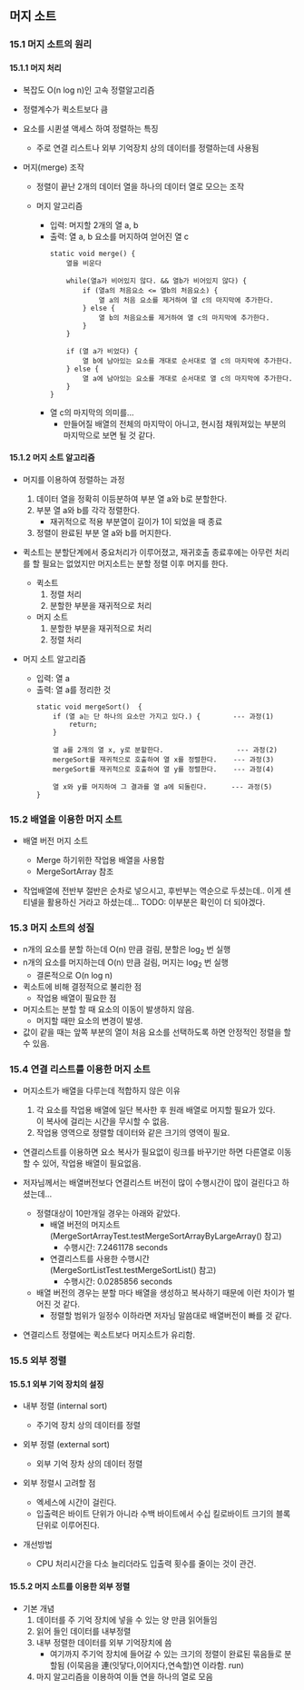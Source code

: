 ## 머지 소트

### 15.1 머지 소트의 원리

#### 15.1.1 머지 처리
* 복잡도 O(n log n)인 고속 정렬알고리즘
* 정렬계수가 퀵소트보다 큼
* 요소를 시퀸셜 액세스 하여 정렬하는 특징
    * 주로 연결 리스트나 외부 기억장치 상의 데이터를 정렬하는데 사용됨

* 머지(merge) 조작
    * 정렬이 끝난 2개의 데이터 열을 하나의 데이터 열로 모으는 조작

    * 머지 알고리즘
        * 입력: 머지할 2개의 열 a, b
        * 출력: 열 a, b 요소를 머지하여 얻어진 열 c
            ```
            static void merge() {
                열을 비운다
                
                while(열a가 비어있지 않다. && 열b가 비어있지 않다) {
                    if (열a의 처음요소 <= 열b의 처음요소) {
                        열 a의 처음 요소를 제거하여 열 c의 마지막에 추가한다.
                    } else {
                        열 b의 처음요소를 제거하여 열 c의 마지막에 추가한다.
                    } 
                }
          
                if (열 a가 비었다) {
                    열 b에 남아있는 요소를 개대로 순서대로 열 c의 마지막에 추가한다.
                } else {
                    열 a에 남아있는 요소를 개대로 순서대로 열 c의 마지막에 추가한다.                      
                }      
            }
            ```
        * 열 c의 마지막의 의미를...
            * 만들어질 배열의 전체의 마지막이 아니고,
              현시점 채워져있는 부분의 마지막으로 보면 될 것 같다.


#### 15.1.2 머지 소트 알고리즘
* 머지를 이용하여 정렬하는 과정
    1. 데이터 열을 정확히 이등분하여 부분 열 a와 b로 분할한다.
    2. 부분 열 a와 b를 각각 정렬한다.
        * 재귀적으로 적용 부분열이 길이가 1이 되었을 때 종료
    3. 정렬이 완료된 부분 열 a와 b를 머지한다.

* 퀵소트는 분할단계에서 중요처리가 이루어졌고, 재귀호출 종료후에는 아무런 처리를 할 필요는 없었지만 머지소트는 분할 정렬 이후 머지를 한다.
    * 퀵소트
        1. 정렬 처리
        2. 분할한 부분을 재귀적으로 처리
    * 머지 소트
        1. 분할한 부분을 재귀적으로 처리
        2. 정렬 처리

* 머지 소트 알고리즘
    * 입력: 열 a
    * 출력: 열 a를 정리한 것
        ```
        static void mergeSort()  {
            if (열 a는 단 하나의 요소만 가지고 있다.) {        --- 과정(1)
                return;
            }
            
            열 a를 2개의 열 x, y로 분할한다.                  --- 과정(2)
            mergeSort를 재귀적으로 호출하여 열 x를 정렬한다.    --- 과정(3)
            mergeSort를 재귀적으로 호출하여 열 y를 정렬한다.    --- 과정(4)
      
            열 x와 y를 머지하여 그 결과를 열 a에 되돌린다.      --- 과정(5)
        }
        ```

### 15.2 배열을 이용한 머지 소트
* 배열 버전 머지 소트
    * Merge 하기위한 작업용 배열을 사용함    
    * MergeSortArray 참조

* 작업배열에 전반부 절반은 순차로 넣으시고, 후반부는 역순으로 두셨는데..
이게 센티넬을 활용하신 거라고 하셨는데... TODO: 이부분은 확인이 더 되야겠다. 


### 15.3 머지 소트의 성질
* n개의 요소를 분할 하는데 O(n) 만큼 걸림, 분할은 log<sub>2</sub> 번 실행
* n개의 요소를 머지하는데 O(n) 만큼 걸림, 머지는 log<sub>2</sub> 번 실행
    * 결론적으로 O(n log n)
* 퀵소트에 비해 결정적으로 불리한 점
    * 작업용 배열이 필요한 점
* 머지소트는 분할 할 때 요소의 이동이 발생하지 않음.
    * 머지할 때만 요소의 변경이 발생.  
* 값이 같을 때는 앞쪽 부분의 열이 처음 요소를 선택하도록 하면 안정적인 정렬을 할 수 있음.    

### 15.4 연결 리스트를 이용한 머지 소트
* 머지소트가 배열을 다루는데 적합하지 않은 이유
    1. 각 요소를 작업용 배열에 일단 복사한 후 원래 배열로 머지할 필요가 있다.  
    이 복사에 걸리는 시간을 무시할 수 없음.
    2. 작업용 영역으로 정렬할 데이터와 같은 크기의 영역이 필요.
    
* 연결리스트를 이용하면 요소 복사가 필요없이 링크를 바꾸기만 하면 다른열로 이동할 수 있어, 작업용 배열이 필요없음.

* 저자님께서는 배열버전보다 연결리스트 버전이 많이 수행시간이 많이 걸린다고 하셨는데...
    * 정렬대상이 10만개일 경우는 아래와 같았다. 
        * 배열 버전의 머지소트 (MergeSortArrayTest.testMergeSortArrayByLargeArray() 참고)
            * 수행시간: 7.2461178 seconds
        * 연결리스트를 사용한 수행시간 (MergeSortListTest.testMergeSortList() 참고)
            * 수행시간: 0.0285856 seconds
    * 배열 버전의 경우는 분할 마다 배열을 생성하고 복사하기 때문에 이런 차이가 벌어진 것 같다.
        * 정렬할 범위가 일정수 이하라면 저자님 말씀대로 배열버전이 빠를 것 같다.

* 연결리스트 정렬에는 퀵소트보다 머지소트가 유리함.

### 15.5 외부 정렬

#### 15.5.1 외부 기억 장치의 설징
* 내부 정렬 (internal sort)
    * 주기억 장치 상의 데이터를 정렬
* 외부 정렬 (external sort)
    * 외부 기억 장차 상의 데이터 정렬

* 외부 정렬시 고려할 점
    * 엑세스에 시간이 걸린다.
    * 입출력은 바이트 단위가 아니라 수백 바이트에서 수십 킬로바이트 크기의 블록 단위로 이루어진다.  

* 개선방법
    * CPU 처리시간을 다소 늘리더라도 입출력 횟수를 줄이는 것이 관건.
    

#### 15.5.2 머지 소트를 이용한 외부 정렬
* 기본 개념
    1. 데이터를 주 기억 장치에 넣을 수 있는 양 만큼 읽어들임
    2. 읽어 들인 데이터를 내부정렬
    3. 내부 정렬한 데이터를 외부 기억장치에 씀
        * 여기까지 주기억 장치에 들어갈 수 있는 크기의 정렬이 완료된 묶음들로 분할됨 (이묵음을 連(잇닿다,이어지다,연속할)연 이라함. run)
    4. 마지 알고리즘을 이용하여 이들 연을 하나의 열로 모음    
    